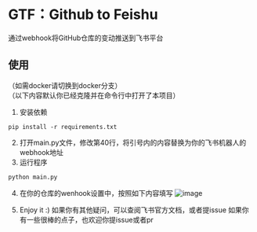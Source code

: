 # GTF：Github to Feishu
通过webhook将GitHub仓库的变动推送到飞书平台
## 使用
（如需docker请切换到docker分支）  
（以下内容默认你已经克隆并在命令行中打开了本项目）
1. 安装依赖
```
pip install -r requirements.txt
```
2. 打开main.py文件，修改第40行，将引号内的内容替换为你的飞书机器人的webhook地址
3. 运行程序
```python
python main.py
```
4. 在你的仓库的wenhook设置中，按照如下内容填写
![image](https://user-images.githubusercontent.com/53247097/215059457-56f2f8ee-9d8b-4913-a177-cff92d5a9a40.png)

5. Enjoy it :)
如果你有其他疑问，可以查阅飞书官方文档，或者提issue
如果你有一些很棒的点子，也欢迎你提issue或者pr
